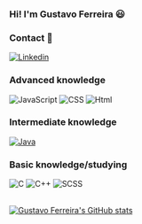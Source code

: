 ### Hi! I'm Gustavo Ferreira 😃

### Contact 💬 
[![Linkedin](https://img.shields.io/badge/LinkedIn-0077B5?style=for-the-badge&logo=linkedin&logoColor=white)](https://www.linkedin.com/in/gustavoferreiravargens)


### Advanced knowledge 
<div style = "display: inline_block">
<img style= "align='center'" alt = "JavaScript" src= "https://img.shields.io/badge/JavaScript-F7DF1E?style=for-the-badge&logo=javascript&logoColor=black">
<img style = "align='center'" alt = "CSS" src= "https://img.shields.io/badge/CSS3-1572B6?style=for-the-badge&logo=css3&logoColor=white">
<img style = "align = 'center'" alt = "Html" src = "https://img.shields.io/badge/HTML5-E34F26?style=for-the-badge&logo=html5&logoColor=white">
</div>

### Intermediate knowledge
[![Java](https://img.shields.io/badge/Java-ED8B00?style=for-the-badge&logo=openjdk&logoColor=white)](https://github.com/Ferre1ra1/JAVA)


### Basic knowledge/studying
<div style = "display: inline_block"> 
<img style= "align='center'" alt = "C" src= "https://img.shields.io/badge/C-00599C?style=for-the-badge&logo=c&logoColor=white">
<img style= "align='center'" alt = "C++" src= "https://img.shields.io/badge/C%2B%2B-00599C?style=for-the-badge&logo=c%2B%2B&logoColor=white">
<img style= "align='center'" alt = "SCSS" src= "https://img.shields.io/badge/Sass-CC6699?style=for-the-badge&logo=sass&logoColor=white">
</div><br / > 

[![Gustavo Ferreira's GitHub stats](https://github-readme-stats.vercel.app/api?username=Ferre1ra1)](https://github.com/Ferre1ra1/github-readme-stats)
